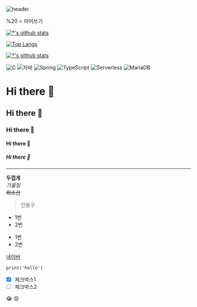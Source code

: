 ![header](https://capsule-render.vercel.app/api?type=wave&color=auto&height=300&section=header&text=Selina%20R&fontSize=90&animation=fadeIn)

%20 = 띠어쓰기

[![*'s github stats](https://github-readme-stats.vercel.app/api?username=selina7704)](https://github.com/selina7704)


[![Top Langs](https://github-readme-stats.vercel.app/api/top-langs/?username=selina7704)](https://github.com/selina7704/github-readme-stats)

[![*'s github stats](https://github-readme-stats.vercel.app/api?username=selina7704&show_icons=true&theme=radical)](https://github.com/selina7704)



![C](https://img.shields.io/badge/-C-123456?style=flat-square&logo=C&logoColor=black)
![자바](https://img.shields.io/badge/-자바-007396?style=flat&logo=Java&logoColor=ffffff)
![Spring](https://img.shields.io/badge/-Spring-6DB33F?style=for-the-badge&logo=Spring&logoColor=white)
![TypeScript](https://img.shields.io/badge/-TypeScript-3178C6?style=flat-square&logo=TypeScript&logoColor=white)
![Serverless](https://img.shields.io/badge/-Serverless-FD5750?style=flat-square&logo=Serverless&logoColor=magenta)
![MariaDB](https://img.shields.io/badge/-MariaDB-1F305F?style=flat-square&logo=mariadb&logoColor=white)

# Hi there 👋
## Hi there 👋
### Hi there 👋
#### Hi there 👋
##### Hi there 👋

---
**두껍게** <br>
*기울임* <br>
~~취소선~~ <br>

>인용구

* 1번 
* 2번 
- 1번 
- 2번

[네이버](www.naver.com)

```
print('hello')
```

- [x] 체크박스1
- [ ] 체크박스2

:joy:
😡

